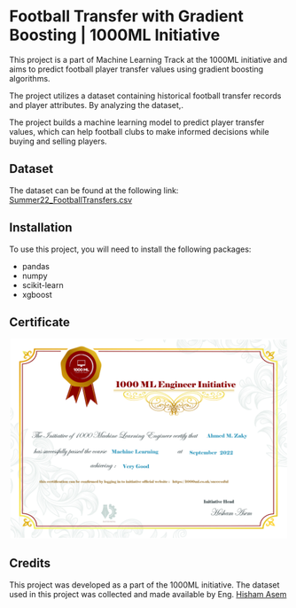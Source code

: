 # Football Transfer with Gradient Boosting  | 1000ML Initiative

This project is a part of Machine Learning Track at the 1000ML initiative and aims to predict football player transfer values using gradient boosting algorithms.

 The project utilizes a dataset containing historical football transfer records and player attributes. By analyzing the dataset,.

 The project builds a machine learning model to predict player transfer values, which can help football clubs to make informed decisions while buying and selling players.

## Dataset

The dataset can be found at the following link: [Summer22_FootballTransfers.csv](https://github.com/AhmedUZaki/Football-Transfer-with-Gradient-Boosting/blob/main/Summer22_FootballTransfers.csv)

## Installation

To use this project, you will need to install the following packages:

- pandas
- numpy
- scikit-learn
- xgboost

## Certificate 

<p align="center"><img src='https://raw.githubusercontent.com/AhmedUZaki/Football-Transfer-with-Gradient-Boosting-1000ML-Initiative/main/Certificate/Machine%20Learning%2C%201000ML%20Initiative.jpg' width="500"/>

## Credits

This project was developed as a part of the 1000ML initiative. The dataset used in this project was collected and made available by Eng. [Hisham Asem](https://www.linkedin.com/in/heshamasem/)
